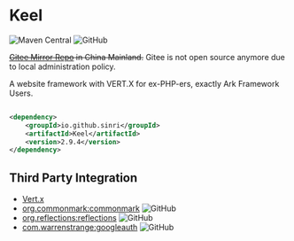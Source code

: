 # Keel

![Maven Central](https://img.shields.io/maven-central/v/io.github.sinri/Keel)
![GitHub](https://img.shields.io/github/license/sinri/Keel)

<del>[Gitee Mirror Repo](https://gitee.com/Sinri/Keel) in China Mainland.</del>
Gitee is not open source anymore due to local administration policy.

A website framework with VERT.X for ex-PHP-ers, exactly Ark Framework Users.

```xml

<dependency>
    <groupId>io.github.sinri</groupId>
    <artifactId>Keel</artifactId>
    <version>2.9.4</version>
</dependency>
```

## Third Party Integration

* [Vert.x](https://vertx.io)
* [org.commonmark:commonmark](https://github.com/commonmark/commonmark-java) ![GitHub](https://img.shields.io/github/license/commonmark/commonmark-java)
* [org.reflections:reflections](https://github.com/ronmamo/reflections) ![GitHub](https://img.shields.io/github/license/ronmamo/reflections)
* [com.warrenstrange:googleauth](https://github.com/wstrange/GoogleAuth) ![GitHub](https://img.shields.io/github/license/wstrange/GoogleAuth)
